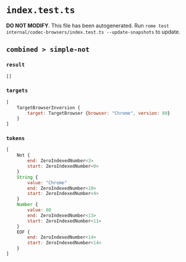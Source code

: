 # `index.test.ts`

**DO NOT MODIFY**. This file has been autogenerated. Run `rome test internal/codec-browsers/index.test.ts --update-snapshots` to update.

## `combined > simple-not`

### `result`

```javascript
[]
```

### `targets`

```javascript
[
	TargetBrowserInversion {
		target: TargetBrowser {browser: "Chrome", version: 80}
	}
]
```

### `tokens`

```javascript
[
	Not {
		end: ZeroIndexedNumber<3>
		start: ZeroIndexedNumber<0>
	}
	String {
		value: "Chrome"
		end: ZeroIndexedNumber<10>
		start: ZeroIndexedNumber<4>
	}
	Number {
		value: 80
		end: ZeroIndexedNumber<13>
		start: ZeroIndexedNumber<11>
	}
	EOF {
		end: ZeroIndexedNumber<14>
		start: ZeroIndexedNumber<14>
	}
]
```
